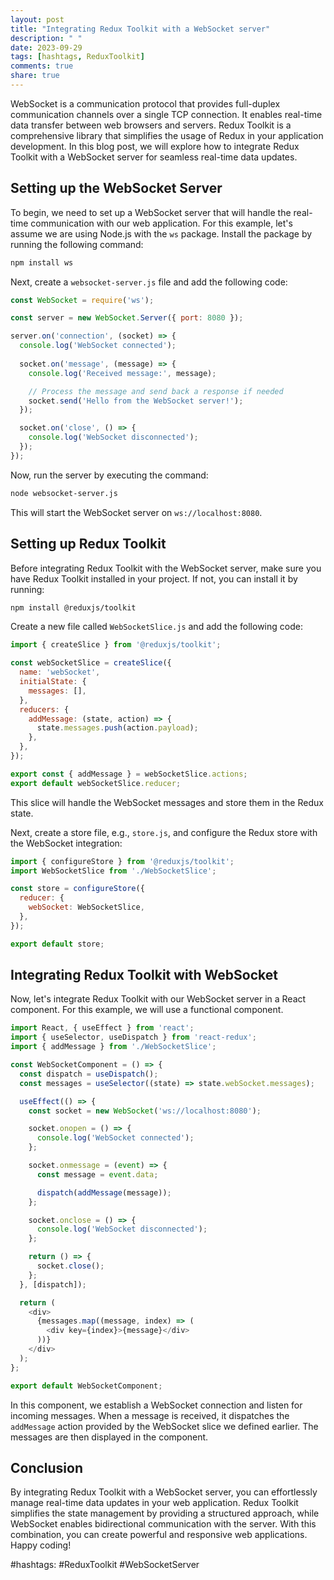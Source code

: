```yaml
---
layout: post
title: "Integrating Redux Toolkit with a WebSocket server"
description: " "
date: 2023-09-29
tags: [hashtags, ReduxToolkit]
comments: true
share: true
---
```


WebSocket is a communication protocol that provides full-duplex communication channels over a single TCP connection. It enables real-time data transfer between web browsers and servers. Redux Toolkit is a comprehensive library that simplifies the usage of Redux in your application development. In this blog post, we will explore how to integrate Redux Toolkit with a WebSocket server for seamless real-time data updates.

## Setting up the WebSocket Server

To begin, we need to set up a WebSocket server that will handle the real-time communication with our web application. For this example, let's assume we are using Node.js with the `ws` package. Install the package by running the following command:

```bash
npm install ws
```

Next, create a `websocket-server.js` file and add the following code:

```javascript
const WebSocket = require('ws');

const server = new WebSocket.Server({ port: 8080 });

server.on('connection', (socket) => {
  console.log('WebSocket connected');
  
  socket.on('message', (message) => {
    console.log('Received message:', message);

    // Process the message and send back a response if needed
    socket.send('Hello from the WebSocket server!');
  });

  socket.on('close', () => {
    console.log('WebSocket disconnected');
  });
});
```

Now, run the server by executing the command:

```bash
node websocket-server.js
```

This will start the WebSocket server on `ws://localhost:8080`.

## Setting up Redux Toolkit

Before integrating Redux Toolkit with the WebSocket server, make sure you have Redux Toolkit installed in your project. If not, you can install it by running:

```bash
npm install @reduxjs/toolkit
```

Create a new file called `WebSocketSlice.js` and add the following code:

```javascript
import { createSlice } from '@reduxjs/toolkit';

const webSocketSlice = createSlice({
  name: 'webSocket',
  initialState: {
    messages: [],
  },
  reducers: {
    addMessage: (state, action) => {
      state.messages.push(action.payload);
    },
  },
});

export const { addMessage } = webSocketSlice.actions;
export default webSocketSlice.reducer;
```

This slice will handle the WebSocket messages and store them in the Redux state.

Next, create a store file, e.g., `store.js`, and configure the Redux store with the WebSocket integration:

```javascript
import { configureStore } from '@reduxjs/toolkit';
import WebSocketSlice from './WebSocketSlice';

const store = configureStore({
  reducer: {
    webSocket: WebSocketSlice,
  },
});

export default store;
```

## Integrating Redux Toolkit with WebSocket

Now, let's integrate Redux Toolkit with our WebSocket server in a React component. For this example, we will use a functional component.

```javascript
import React, { useEffect } from 'react';
import { useSelector, useDispatch } from 'react-redux';
import { addMessage } from './WebSocketSlice';

const WebSocketComponent = () => {
  const dispatch = useDispatch();
  const messages = useSelector((state) => state.webSocket.messages);

  useEffect(() => {
    const socket = new WebSocket('ws://localhost:8080');

    socket.onopen = () => {
      console.log('WebSocket connected');
    };

    socket.onmessage = (event) => {
      const message = event.data;

      dispatch(addMessage(message));
    };

    socket.onclose = () => {
      console.log('WebSocket disconnected');
    };

    return () => {
      socket.close();
    };
  }, [dispatch]);

  return (
    <div>
      {messages.map((message, index) => (
        <div key={index}>{message}</div>
      ))}
    </div>
  );
};

export default WebSocketComponent;
```

In this component, we establish a WebSocket connection and listen for incoming messages. When a message is received, it dispatches the `addMessage` action provided by the WebSocket slice we defined earlier. The messages are then displayed in the component.

## Conclusion

By integrating Redux Toolkit with a WebSocket server, you can effortlessly manage real-time data updates in your web application. Redux Toolkit simplifies the state management by providing a structured approach, while WebSocket enables bidirectional communication with the server. With this combination, you can create powerful and responsive web applications. Happy coding!

#hashtags: #ReduxToolkit #WebSocketServer